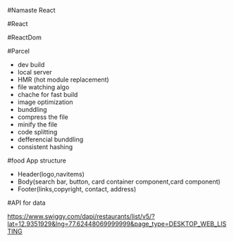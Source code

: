 #Namaste React

#React

#ReactDom

#Parcel

- dev build
- local server
- HMR (hot module replacement)
- file watching algo
- chache for fast build
- image optimization
- bunddling
- compress the file
- minify the file
- code splitting
- defferencial bunddling
- consistent hashing

#food App structure

- Header(logo,navitems)
- Body(search bar, button, card container component,card component)
- Footer(links,copyright, contact, address)

#API for data

https://www.swiggy.com/dapi/restaurants/list/v5/?lat=12.9351929&lng=77.62448069999999&page_type=DESKTOP_WEB_LISTING

